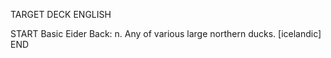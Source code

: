 TARGET DECK
ENGLISH

START
Basic
Eider
Back: n. Any of various large northern ducks. [icelandic]
END
